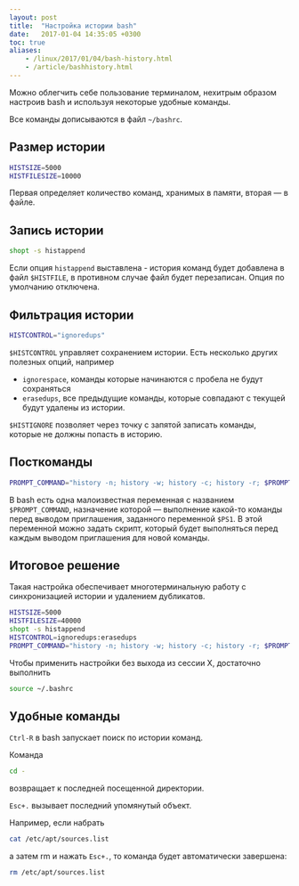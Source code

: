 ```yaml
---
layout: post
title:  "Настройка истории bash"
date:   2017-01-04 14:35:05 +0300
toc: true
aliases:
    - /linux/2017/01/04/bash-history.html
    - /article/bashhistory.html
---
```



Можно облегчить себе пользование терминалом, нехитрым образом настроив bash и используя некоторые удобные команды.
<!--more-->

Все команды дописываются в  файл `~/bashrc`.

## Размер истории

```bash
HISTSIZE=5000
HISTFILESIZE=10000
```
Первая определяет количество команд, хранимых в памяти, вторая — в файле.

## Запись истории

```bash
shopt -s histappend
```

Если опция `histappend` выставлена - история команд будет добавлена в файл `$HISTFILE`, в противном случае файл будет перезаписан. Опция по умолчанию отключена.

## Фильтрация истории

```bash
HISTCONTROL="ignoredups"
```

`$HISTCONTROL` управляет сохранением истории. Есть несколько других полезных опций, например 

- `ignorespace`, команды которые начинаются с пробела не будут сохраняться
- `erasedups`, все предыдущие команды, которые совпадают с текущей будут удалены из истории.

`$HISTIGNORE` позволяет через точку с запятой записать команды, которые не должны попасть в историю.

## Посткоманды

```bash
PROMPT_COMMAND="history -n; history -w; history -c; history -r; $PROMPT_COMMAND"
```

В bash есть одна малоизвестная переменная с названием `$PROMPT_COMMAND`, назначение которой — выполнение какой-то команды перед выводом приглашения, заданного переменной `$PS1`. В этой переменной можно задать скрипт, который будет выполняться перед каждым выводом приглашения для новой команды.

## Итоговое решение

Такая настройка обеспечивает многотерминальную работу с синхронизацией истории и удалением дубликатов.

```bash
HISTSIZE=5000
HISTFILESIZE=40000
shopt -s histappend
HISTCONTROL=ignoredups:erasedups
PROMPT_COMMAND="history -n; history -w; history -c; history -r; $PROMPT_COMMAND"
```

Чтобы применить настройки без выхода из сессии X, достаточно выполнить
```bash
source ~/.bashrc
```

## Удобные команды 

`Ctrl-R` в bash запускает поиск по истории команд. 

Команда 
```bash
cd -
```
возвращает к последней посещенной директории. 

`Esc+.` вызывает последний упомянутый объект. 

Например, если набрать
```bash
cat /etc/apt/sources.list
```
а затем rm и нажать `Esc+.`, то команда будет автоматически завершена:
```bash
rm /etc/apt/sources.list
```